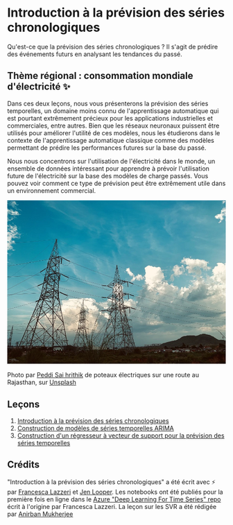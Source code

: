 # Introduction à la prévision des séries chronologiques

Qu'est-ce que la prévision des séries chronologiques ? Il s'agit de prédire des événements futurs en analysant les tendances du passé.

## Thème régional : consommation mondiale d'électricité ✨

Dans ces deux leçons, nous vous présenterons la prévision des séries temporelles, un domaine moins connu de l'apprentissage automatique qui est pourtant extrêmement précieux pour les applications industrielles et commerciales, entre autres. Bien que les réseaux neuronaux puissent être utilisés pour améliorer l'utilité de ces modèles, nous les étudierons dans le contexte de l'apprentissage automatique classique comme des modèles permettant de prédire les performances futures sur la base du passé.

Nous nous concentrons sur l'utilisation de l'électricité dans le monde, un ensemble de données intéressant pour apprendre à prévoir l'utilisation future de l'électricité sur la base des modèles de charge passés. Vous pouvez voir comment ce type de prévision peut être extrêmement utile dans un environnement commercial.

![réseau électrique](../images/electric-grid.jpg)

Photo par <a href="https://unsplash.com/@shutter_log?utm_source=unsplash&utm_medium=referral&utm_content=creditCopyText">Peddi Sai hrithik</a> de poteaux électriques sur une route au Rajasthan, sur <a href="https://unsplash.com/s/photos/electric-india?utm_source=unsplash&utm_medium=referral&utm_content=creditCopyText">Unsplash</a>

## Leçons

1. [Introduction à la prévision des séries chronologiques](../1-Introduction/README.md)
2. [Construction de modèles de séries temporelles ARIMA](../2-ARIMA/README.md)
3. [Construction d'un régresseur à vecteur de support pour la prévision des séries temporelles](../3-SVR/README.md)

## Crédits

"Introduction à la prévision des séries chronologiques" a été écrit avec ⚡️ par [Francesca Lazzeri](https://twitter.com/frlazzeri) et [Jen Looper](https://twitter.com/jenlooper). Les notebooks ont été publiés pour la première fois en ligne dans le [Azure "Deep Learning For Time Series" repo](https://github.com/Azure/DeepLearningForTimeSeriesForecasting) écrit à l'origine par Francesca Lazzeri. La leçon sur les SVR a été rédigée par [Anirban Mukherjee](https://github.com/AnirbanMukherjeeXD)
